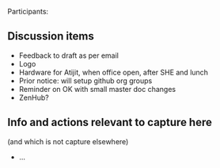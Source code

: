 Participants: 

Discussion items
----------------
* Feedback to draft as per email
* Logo
* Hardware for Atijit, when office open, after SHE and lunch
* Prior notice: will setup github org groups
* Reminder on OK with small master doc changes 
* ZenHub?

Info and actions relevant to capture here
-----------------------------------------
(and which is not capture elsewhere)

* ...

